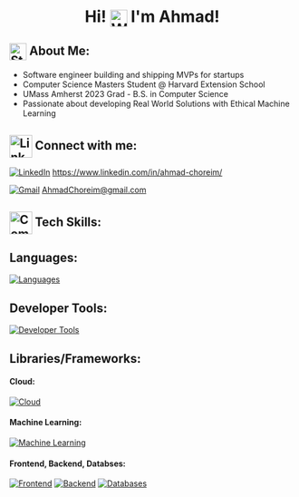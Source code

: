 <h1 align="center">
  Hi!
  <img src="https://media.giphy.com/media/hvRJCLFzcasrR4ia7z/giphy.gif" width="30" style="vertical-align: middle;" alt="Waving hand"/> 
  I'm Ahmad!
</h1>

## <img src="https://media0.giphy.com/media/v1.Y2lkPTc5MGI3NjExMThjeTdia2szMzMxNWw4ZjRnZjMwZmxlaWwzYnY4ODJ6dGpmNDQ2ciZlcD12MV9pbnRlcm5hbF9naWZfYnlfaWQmY3Q9cw/kI3btilUDBNFrM69Dx/giphy.gif" width="30" style="vertical-align: middle;" alt="Stars"/> About Me:


 - Software engineer building and shipping MVPs for startups
 - Computer Science Masters Student @ Harvard Extension School
 - UMass Amherst 2023 Grad - B.S. in Computer Science
 - Passionate about developing Real World Solutions with Ethical Machine Learning


## <img src="https://media1.giphy.com/media/v1.Y2lkPTc5MGI3NjExaGc2cDNpcjVuN2NwZHM3YnpwZ3pmdTZoZXNwOHdmcGRjMGtldjBjZCZlcD12MV9pbnRlcm5hbF9naWZfYnlfaWQmY3Q9cw/3C5GOwaqCmDzxODi83/giphy.gif" width="40" style="vertical-align: middle;" alt="Link"/> Connect with me:

[![LinkedIn](https://img.shields.io/badge/LinkedIn-%230077B5.svg?logo=linkedin&logoColor=white)](https://www.linkedin.com/in/ahmad-choreim/) https://www.linkedin.com/in/ahmad-choreim/
&nbsp;

[![Gmail](https://img.shields.io/badge/Gmail-D14836?style=flat&logo=gmail&logoColor=white)](mailto:AhmadChoreim@gmail.com) AhmadChoreim@gmail.com

## <img src="https://media4.giphy.com/media/v1.Y2lkPTc5MGI3NjExM210MGNsdmFjem5lNm83aG5qdmlsbGgweWpicGhrcXY5bnMzdzlybCZlcD12MV9pbnRlcm5hbF9naWZfYnlfaWQmY3Q9cw/l0MYGlG4YLB51v0bu/giphy.gif" width="40" style="vertical-align: middle;" alt="Computer"/>  Tech Skills:

## Languages: 
[![Languages](https://skillicons.dev/icons?i=python,java,javascript,c,mysql,html,css)](https://skillicons.dev)

## Developer Tools: 
[![Developer Tools](https://skillicons.dev/icons?i=postman,github,vim)](https://skillicons.dev)

## Libraries/Frameworks: 
#### Cloud:
[![Cloud](https://skillicons.dev/icons?i=aws,gcp,azure)](https://skillicons.dev)
#### Machine Learning:
[![Machine Learning](https://skillicons.dev/icons?i=pytorch,tensorflow,sklearn)](https://skillicons.dev)
#### Frontend, Backend, Databses:
[![Frontend](https://skillicons.dev/icons?i=react,vue,css,html,javascript)](https://skillicons.dev)
[![Backend](https://skillicons.dev/icons?i=spring,flask,docker,kubernetes)](https://skillicons.dev)
[![Databases](https://skillicons.dev/icons?i=mysql,postgres,firebase,mongodb)](https://skillicons.dev)
